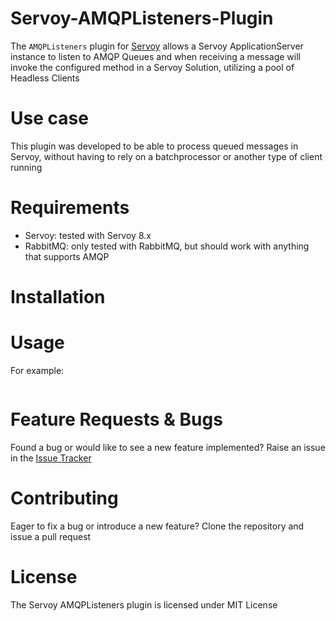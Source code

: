 # Servoy-AMQPListeners-Plugin
The `AMQPListeners` plugin for [Servoy](http://servoy.com) allows a Servoy ApplicationServer instance to listen to AMQP Queues and when receiving a message will invoke the configured method in a Servoy Solution, utilizing a pool of Headless Clients

# Use case
This plugin was developed to be able to process queued messages in Servoy, without having to rely on a batchprocessor or another type of client running 

# Requirements
- Servoy: tested with Servoy 8.x
- RabbitMQ: only tested with RabbitMQ, but should work with anything that supports AMQP

# Installation

# Usage

For example:
```javascript
```

# Feature Requests & Bugs
Found a bug or would like to see a new feature implemented? Raise an issue in the [Issue Tracker](https://github.com/TheOrangeDots/Servoy-AMQPListeners-Plugin/issues)

# Contributing
Eager to fix a bug or introduce a new feature? Clone the repository and issue a pull request

# License
The Servoy AMQPListeners plugin is licensed under MIT License
